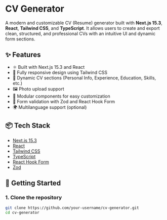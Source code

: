 # CV Generator

A modern and customizable CV (Resume) generator built with **Next.js 15.3**, **React**, **Tailwind CSS**, and **TypeScript**. It allows users to create and export clean, structured, and professional CVs with an intuitive UI and dynamic form sections.

## ✨ Features

- ⚛️ Built with Next.js 15.3 and React
- 🎨 Fully responsive design using Tailwind CSS
- 📄 Dynamic CV sections (Personal Info, Experience, Education, Skills, etc.)
- 🖼️ Photo upload support
- 🧩 Modular components for easy customization
- 🎯 Form validation with Zod and React Hook Form
- 🌍 Multilanguage support (optional)

## 📦 Tech Stack

- [Next.js 15.3](https://nextjs.org/)
- [React](https://react.dev/)
- [Tailwind CSS](https://tailwindcss.com/)
- [TypeScript](https://www.typescriptlang.org/)
- [React Hook Form](https://react-hook-form.com/)
- [Zod](https://zod.dev/)

## 🚀 Getting Started

### 1. Clone the repository

```bash
git clone https://github.com/your-username/cv-generator.git
cd cv-generator
